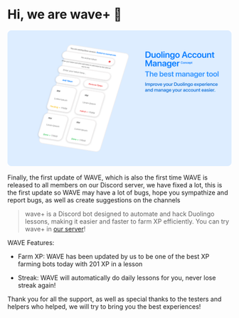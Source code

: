 # Hi, we are wave+ 👋
<p align="center">
  <img src="https://raw.githubusercontent.com/trywave/.github/refs/heads/main/WAVE/ASSET/concept-rounded.png" alt="CONCEPT">
</p>

Finally, the first update of WAVE, which is also the first time WAVE is released to all members on our Discord server, we have fixed a lot, this is the first update so WAVE may have a lot of bugs, hope you sympathize and report bugs, as well as create suggestions on the channels

> wave+ is a Discord bot designed to automate and hack Duolingo lessons, making it easier and faster to farm XP efficiently. You can try wave+ in [our server](https://discord.gg/NYxtshxq68)!

WAVE Features:

- Farm XP: WAVE has been updated by us to be one of the best XP farming bots today with 201 XP in a lesson

- Streak: WAVE will automatically do daily lessons for you, never lose streak again!

Thank you for all the support, as well as special thanks to the testers and helpers who helped, we will try to bring you the best experiences!
